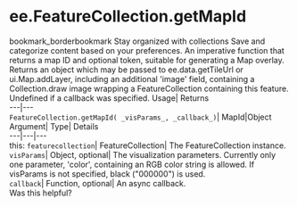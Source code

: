  
#  ee.FeatureCollection.getMapId 
bookmark_borderbookmark Stay organized with collections  Save and categorize content based on your preferences.
An imperative function that returns a map ID and optional token, suitable for generating a Map overlay. 
Returns an object which may be passed to ee.data.getTileUrl or ui.Map.addLayer, including an additional 'image' field, containing a Collection.draw image wrapping a FeatureCollection containing this feature. Undefined if a callback was specified.
Usage| Returns  
---|---  
`FeatureCollection.getMapId( _visParams_, _callback_)`| MapId|Object  
Argument| Type| Details  
---|---|---  
this: `featurecollection`| FeatureCollection| The FeatureCollection instance.  
`visParams`| Object, optional| The visualization parameters. Currently only one parameter, 'color', containing an RGB color string is allowed. If visParams is not specified, black ("000000") is used.  
`callback`| Function, optional| An async callback.  
Was this helpful?
